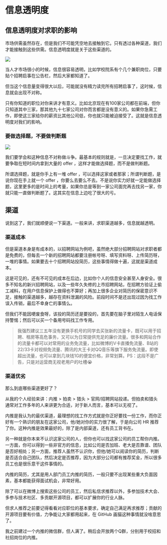 # 信息透明度

## 信息透明度对求职的影响

市场供需虽然存在，但是我们不可能凭空地去接触到它。只有透过各种渠道，我们才能接触到这些供需。信息透明度就是关于这些渠道的。

![](https://p1-jj.byteimg.com/tos-cn-i-t2oaga2asx/gold-user-assets/2017/11/2/82e5bf1e397789e6ad32fff74451d453~tplv-t2oaga2asx-jj-mark:1512:0:0:0:q75.png)

当人才市场很小的时候，信息很容易透明，比如学校院系有个几个兼职岗位，只要贴个招聘启事在公告栏，然后大家都知道了。

但当这个信息量变得很大以后，可能就没有精力读完所有招聘启事了，这时候，信息就会出现不对称。

只有你知道的职位对你来讲才有意义。比如北京现在有100家公司都在前端，但你只知道其中三家，那其他九十七家公司对你而言都是没有意义的。如果你急需工作，即使这三家给你的薪资比其他公司低，你也就只能被迫接受了。这就是信息透明度对我们的影响。

### 要做选择题，不要做判断题

![](https://p1-jj.byteimg.com/tos-cn-i-t2oaga2asx/gold-user-assets/2017/11/2/f1e7cd2a141e4d8d25160c2d54970865~tplv-t2oaga2asx-jj-mark:1512:0:0:0:q75.png)

我们要学会和这种信息不对称做斗争。最基本的规则就是，一旦决定要找工作，就要争取在短时间内拿到大量的 offer ，这样才能做选择题，而不是做判断题。

所谓选择题，就是你手上有一堆 offer ，可以选择这家或者那家；所谓判断题，是说你现在手上就一个 offer ，你要么去要么不去。不是说你实力好就一定能做选择题，这里更多的是时间上的考量，如果你总是等到一家公司面完再去找另一家，你就只能一直做判断题了。这其实在信息上边吃了很大的亏。

## 渠道

说到这了，我们就顺便说一下渠道。一般来讲，求职渠道越多，信息就越透明。

### 渠道成本

但是渠道本身是有成本的，以招聘网站为例吧，虽然绝大部分招聘网站对求职者都是免费的，但每去一个新的招聘网站都要注册帐号呀、填写资料呀、上传简历呀，一堆的事情。如果要去十个招聘网站投简历，这些事情得做十遍，这就是渠道成本。

这是可见的，还有不可见的成本在后边，比如你个人的信息安全甚至人身安全。很多不知名的新兴招聘网站，以及一些年久失修的上市招聘网站，在招聘方验证上偷工减料，在用户信息保护上做得也不算好；再加上很多企业对简历的保密意识不足，接触的渠道越多，越存在资料泄漏的风险。前段时间不是还出现过因为找工作误入传销，最后不幸身亡的事情么。

但我们不能因哽废食呀，该投的简历还是要投的，首先要在脑子里对陌生人电话保持警惕；然后可以买一个备用号码找工作专用。

> 我强烈建议三五年没有更换手机号的同学去买张新的流量卡，既可以用于招聘、租房等高危事务，又可以为日常提供充足的廉价流量。很多和网站合作的流量卡都可以对常用的业务免流量，比如微博的V卡直播免流量、B站的22/33卡对视频免流量、腾讯的大王卡对QQ音乐等旗下服务免流量。即使超出流量，也可以拿到几块钱1G的便宜价格，非常划算。PS：这段不是广告，只是对运营商无视老用户的吐槽😭

### 渠道优劣

那么到底哪些渠道更好了？

从我的个人经验来讲：内推 > 拍卖 > 猎头 > 官网/招聘网站投递。但拍卖和猎头通常对工作多年的人来讲更为合适，对于新人而言，基本可以无视了。

内推是我认为的最优渠道，最理想的找工作方式就是你正好要找一份工作，而你正好有一个熟识的朋友在这家公司，他/她对你的实力很了解，于是向公司 HR 推荐了你。这种内推是效果最好的，除了是内部渠道，还有员工背书在。

另一种就是你本来不认识这家公司的人，但你也可以找这家公司的员工帮你内推。一方面，你可以得到一些非官方的信息，比如公司是否加班、老大是否靠谱、团队是否好相处；另一方面，推荐人虽然不认识你，但他/她可以阅读你的简历，判断是否适合自己团队，然后决定是否推荐，因为大部分公司都有推荐奖金，所以很多员工也是很乐意干这件事情的。

内推的简历，尤其是用人部门员工内推的简历，一般只要不出现某些重大负面因素，基本都能获得面试机会，非常好用。

除了可以在微博上搜索这些公司的员工，然后私信求推荐以外，多参加技术大会、多参与技术社区、多贡献开源项目，都可以扩展你的行业人脉。

但求人推荐之前要记得看看对应职位的基本要求，确定自己满足再求推荐；贡献的开源项目要有价值，力争能让大家都用起来，在 GitHub 画猫这种事情就没啥意思了。

我之前建过一个内推的微信群，但人满了。稍后会开放两个Q群，分别用于校招和社招岗位的内推。